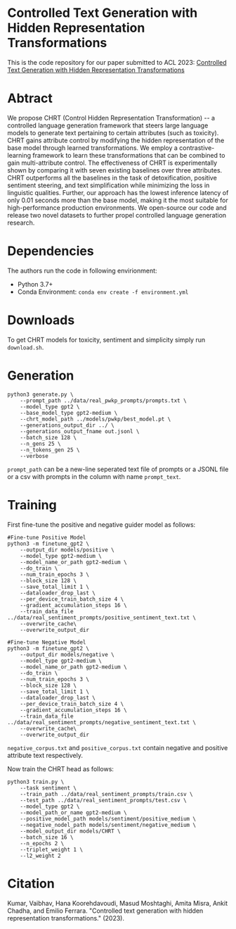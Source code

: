 # Controlled Text Generation with Hidden Representation Transformations
This is the code repository for our paper submitted to ACL 2023: [Controlled Text Generation with Hidden Representation Transformations](todo)

# Abtract
We propose CHRT (Control Hidden Representation Transformation) -- a controlled language generation framework that steers large language models to generate text pertaining to certain attributes (such as toxicity). CHRT gains attribute control by modifying the hidden representation of the base model through learned transformations. We employ a contrastive-learning framework to learn these transformations that can be combined to gain multi-attribute control. The effectiveness of CHRT is experimentally shown by comparing it with seven existing baselines over three attributes. CHRT outperforms all the baselines in the task of detoxification, positive sentiment steering, and text simplification while minimizing the loss in linguistic qualities. Further, our approach has the lowest inference latency of only 0.01 seconds more than the base model, making it the most suitable for high-performance production environments. We open-source our code and release two novel datasets to further propel controlled language generation research.

# Dependencies
The authors run the code in following envirionment:
- Python 3.7+
- Conda Environment: `conda env create -f environment.yml`

# Downloads
To get CHRT models for toxicity, sentiment and simplicity simply run `download.sh`. 
  
# Generation
```
python3 generate.py \
	--prompt_path ../data/real_pwkp_prompts/prompts.txt \
    --model_type gpt2 \
    --base_model_type gpt2-medium \
    --chrt_model_path ../models/pwkp/best_model.pt \
    --generations_output_dir ../ \
    --generations_output_fname out.jsonl \
    --batch_size 128 \
    --n_gens 25 \
    --n_tokens_gen 25 \
    --verbose
```
`prompt_path` can be a new-line seperated text file of prompts or a JSONL file or a csv with prompts in the column with name `prompt_text`. 


# Training
First fine-tune the positive and negative guider model as follows:
```
#Fine-tune Positive Model
python3 -m finetune_gpt2 \
	--output_dir models/positive \
	--model_type gpt2-medium \
	--model_name_or_path gpt2-medium \
	--do_train \
	--num_train_epochs 3 \
	--block_size 128 \
	--save_total_limit 1 \
	--dataloader_drop_last \
	--per_device_train_batch_size 4 \
	--gradient_accumulation_steps 16 \
	--train_data_file ../data/real_sentiment_prompts/positive_sentiment_text.txt \
	--overwrite_cache\
	--overwrite_output_dir

#Fine-tune Negative Model
python3 -m finetune_gpt2 \
	--output_dir models/negative \
	--model_type gpt2-medium \
	--model_name_or_path gpt2-medium \
	--do_train \
	--num_train_epochs 3 \
	--block_size 128 \
	--save_total_limit 1 \
	--dataloader_drop_last \
	--per_device_train_batch_size 4 \
	--gradient_accumulation_steps 16 \
	--train_data_file ../data/real_sentiment_prompts/negative_sentiment_text.txt \
	--overwrite_cache\
	--overwrite_output_dir    
```
`negative_corpus.txt` and `positive_corpus.txt` contain negative and positive attribute text respectively.

Now train the CHRT head as follows:
```
python3 train.py \
	--task sentiment \
	--train_path ../data/real_sentiment_prompts/train.csv \
	--test_path ../data/real_sentiment_prompts/test.csv \
    --model_type gpt2 \
    --model_path_or_name gpt2-medium \
    --positive_model_path models/sentiment/positive_medium \
    --negative_nodel_path models/sentiment/negative_medium \
    --model_output_dir models/CHRT \
    --batch_size 16 \
    --n_epochs 2 \
    --triplet_weight 1 \
    --l2_weight 2
```


# Citation
Kumar, Vaibhav, Hana Koorehdavoudi, Masud Moshtaghi, Amita Misra, Ankit Chadha, and Emilio Ferrara. "Controlled text generation with hidden representation transformations." (2023).